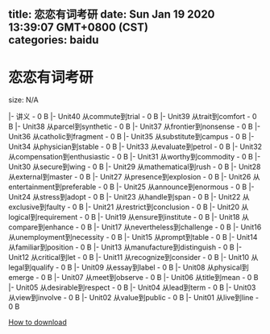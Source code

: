 
title: 恋恋有词考研
date: Sun Jan 19 2020 13:39:07 GMT+0800 (CST)    
categories: baidu
---

# 恋恋有词考研
size: N/A
 
 
|- 讲义 - 0 B
|- Unit40 从commute到trial - 0 B
|- Unit39 从trait到comfort - 0 B
|- Unit38 从parcel到synthetic - 0 B
|- Unit37 从frontier到nonsense - 0 B
|- Unit36 从catholic到fragment - 0 B
|- Unit35 从substitute到campus - 0 B
|- Unit34 从physician到stable - 0 B
|- Unit33 从evaluate到petrol - 0 B
|- Unit32 从compensation到enthusiastic - 0 B
|- Unit31 从worthy到commodity - 0 B
|- Unit30 从secure到wing - 0 B
|- Unit29 从mathematical到rush - 0 B
|- Unit28 从external到master - 0 B
|- Unit27 从presence到explosion - 0 B
|- Unit26 从entertainment到preferable - 0 B
|- Unit25 从announce到enormous - 0 B
|- Unit24 从stress到adopt - 0 B
|- Unit23 从handle到span - 0 B
|- Unit22 从exclusive到faulty - 0 B
|- Unit21 从restrict到conclusion - 0 B
|- Unit20 从logical到requirement - 0 B
|- Unit19 从ensure到institute - 0 B
|- Unit18 从compare到enhance - 0 B
|- Unit17 从nevertheless到challenge - 0 B
|- Unit16 从unemployment到necessity - 0 B
|- Unit15 从prompt到table - 0 B
|- Unit14 从familiar到position - 0 B
|- Unit13 从manufacture到distinguish - 0 B
|- Unit12 从critical到let - 0 B
|- Unit11 从recognize到consider - 0 B
|- Unit10 从legal到qualify - 0 B
|- Unit09 从essay到label - 0 B
|- Unit08 从physical到emerge - 0 B
|- Unit07 从meet到observe - 0 B
|- Unit06 从title到mean - 0 B
|- Unit05 从desirable到respect - 0 B
|- Unit04 从lead到term - 0 B
|- Unit03 从view到involve - 0 B
|- Unit02 从value到public - 0 B
|- Unit01 从live到line - 0 B

[How to download](https://bpcam.bemobtrk.com/go/2ceec3aa-1ca2-46d6-b9ff-aaa5c184517c?jno=4943)